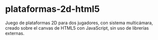 # plataformas-2d-html5
Juego de plataformas 2D para dos jugadores, con sistema multicámara, creado sobre el canvas de HTML5 con JavaScript, sin uso de librerías externas.
